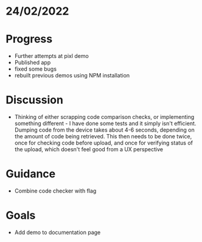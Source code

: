 # 24/02/2022 #
# Progress
- Further attempts at pixl demo
- Published app
- fixed some bugs
- rebuilt previous demos using NPM installation
# Discussion
- Thinking of either scrapping code comparison checks, or implementing something different - I have done some tests and it simply isn't efficient. Dumping code from the device takes about 4-6 seconds, depending on the amount of code being retrieved. This then needs to be done twice, once for checking code before upload, and once for verifying status of the upload, which doesn't feel good from a UX perspective
# Guidance #
- Combine code checker with flag
# Goals #
- Add demo to documentation  page